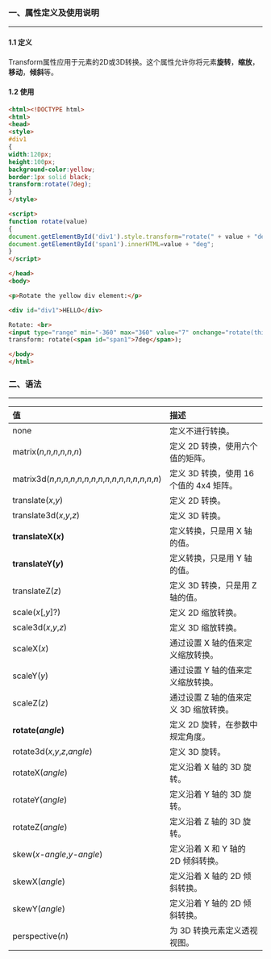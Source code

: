 ### 一、属性定义及使用说明

---

#### 1.1 定义

Transform属性应用于元素的2D或3D转换。这个属性允许你将元素**旋转**，**缩放**，**移动**，**倾斜**等。

#### 1.2 使用

```html
<html><!DOCTYPE html>
<html>
<head>
<style> 
#div1
{
width:120px;
height:100px;
background-color:yellow;
border:1px solid black;
transform:rotate(7deg);
}
</style>

<script>
function rotate(value)
{
document.getElementById('div1').style.transform="rotate(" + value + "deg)";
document.getElementById('span1').innerHTML=value + "deg";
}
</script>

</head>
<body>

<p>Rotate the yellow div element:</p>

<div id="div1">HELLO</div>

Rotate: <br>
<input type="range" min="-360" max="360" value="7" onchange="rotate(this.value)" /><br>
transform: rotate(<span id="span1">7deg</span>);

</body>
</html>
```



### 二、语法

---

| 值                                                           | 描述                                    |
| :----------------------------------------------------------- | :-------------------------------------- |
| none                                                         | 定义不进行转换。                        |
| matrix(*n*,*n*,*n*,*n*,*n*,*n*)                              | 定义 2D 转换，使用六个值的矩阵。        |
| matrix3d(*n*,*n*,*n*,*n*,*n*,*n*,*n*,*n*,*n*,*n*,*n*,*n*,*n*,*n*,*n*,*n*) | 定义 3D 转换，使用 16 个值的 4x4 矩阵。 |
| translate(*x*,*y*)                                           | 定义 2D 转换。                          |
| translate3d(*x*,*y*,*z*)                                     | 定义 3D 转换。                          |
| **translateX(*x*)**                                          | 定义转换，只是用 X 轴的值。             |
| **translateY(*y*)**                                          | 定义转换，只是用 Y 轴的值。             |
| translateZ(*z*)                                              | 定义 3D 转换，只是用 Z 轴的值。         |
| scale(*x*[,*y*]?)                                            | 定义 2D 缩放转换。                      |
| scale3d(*x*,*y*,*z*)                                         | 定义 3D 缩放转换。                      |
| scaleX(*x*)                                                  | 通过设置 X 轴的值来定义缩放转换。       |
| scaleY(*y*)                                                  | 通过设置 Y 轴的值来定义缩放转换。       |
| scaleZ(*z*)                                                  | 通过设置 Z 轴的值来定义 3D 缩放转换。   |
| **rotate(*angle*)**                                          | 定义 2D 旋转，在参数中规定角度。        |
| rotate3d(*x*,*y*,*z*,*angle*)                                | 定义 3D 旋转。                          |
| rotateX(*angle*)                                             | 定义沿着 X 轴的 3D 旋转。               |
| rotateY(*angle*)                                             | 定义沿着 Y 轴的 3D 旋转。               |
| rotateZ(*angle*)                                             | 定义沿着 Z 轴的 3D 旋转。               |
| skew(*x-angle*,*y-angle*)                                    | 定义沿着 X 和 Y 轴的 2D 倾斜转换。      |
| skewX(*angle*)                                               | 定义沿着 X 轴的 2D 倾斜转换。           |
| skewY(*angle*)                                               | 定义沿着 Y 轴的 2D 倾斜转换。           |
| perspective(*n*)                                             | 为 3D 转换元素定义透视视图。            |